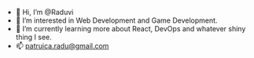 - 👋 Hi, I’m @Raduvi
- 👀 I’m interested in Web Development and Game Development.
- 🌱 I’m currently learning more about React, DevOps and whatever shiny thing I see.
- 📫 patruica.radu@gmail.com

<!---
Raduvi/Raduvi is a ✨ special ✨ repository because its `README.md` (this file) appears on your GitHub profile.
You can click the Preview link to take a look at your changes.
--->
